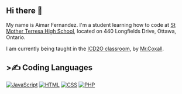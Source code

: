 <h2>Hi there 👋</h2>
<p>My name is Aimar Fernandez. I'm a student learning how to code at <a href="https://teh.ocsb.ca/">St Mother Terresa High School</a>, located on 440 Longfields Drive, Ottawa, Ontario.</p>
<p>I am currently being taught in the <a href="https://sites.google.com/ocsb.ca/teh-icd2or/home">ICD2O classroom</a>, by <a href="https://github.com/Mr-Coxall/">Mr.Coxall</a>.</p>
<h2>>✍ Coding Languages</h2>
<a href="https://github.com/search?q=user%3AAimar-Fernandez+language%3Ajavascript"><img alt="JavaScript" src="https://img.shields.io/badge/JavaScript-F7DF1E.svg?logo=javascript&logoColor=white"></a>
<a href="https://github.com/search?q=user%3AAimar-Fernandez+language%3Ahtml"><img alt="HTML" src="https://img.shields.io/badge/HTML-E34F26.svg?logo=html5&logoColor=white"></a>
<a href="https://github.com/search?q=user%3AAimar-Fernandez+language%3Acss"><img alt="CSS" src="https://img.shields.io/badge/CSS-1572B6.svg?logo=css3&logoColor=white"></a>
<a href="https://github.com/search?q=user%3AAimar-Fernandez+language%3Aphp"><img alt="PHP" src="https://img.shields.io/badge/PHP-%23777BB4.svg?logo=php&logoColor=black"></a>
